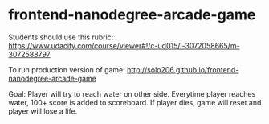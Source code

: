 frontend-nanodegree-arcade-game
===============================

Students should use this rubric: https://www.udacity.com/course/viewer#!/c-ud015/l-3072058665/m-3072588797

To run production version of game: http://solo206.github.io/frontend-nanodegree-arcade-game

Goal: Player will try to reach water on other side.  Everytime player reaches water, 100+ score is added to scoreboard.  If player dies, game will reset and player will lose a life.
